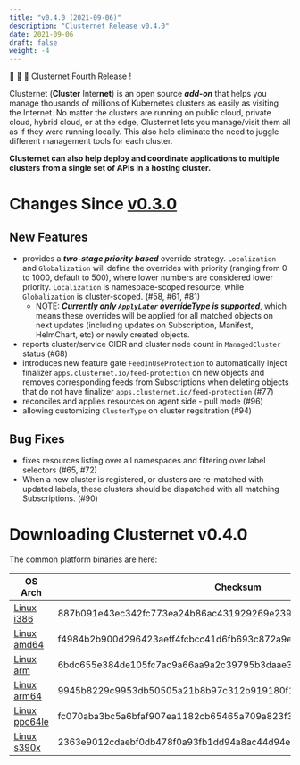 ```yaml
---
title: "v0.4.0 (2021-09-06)"
description: "Clusternet Release v0.4.0"
date: 2021-09-06
draft: false
weight: -4
---
```


🎉 🎉 🎉 Clusternet Fourth Release !

Clusternet (**Cluster** Inter**net**) is an open source ***add-on*** that helps you manage thousands of millions of Kubernetes clusters as easily as visiting the Internet. No matter the clusters are running on public cloud, private cloud, hybrid cloud, or at the edge, Clusternet lets you manage/visit them all as if they were running locally. This also help eliminate the need to juggle different management tools for each cluster.

**Clusternet can also help deploy and coordinate applications to multiple clusters from a single set of APIs in a hosting cluster.**


# Changes Since [v0.3.0](https://github.com/clusternet/clusternet/releases/tag/v0.3.0)
## New Features
- provides a ***two-stage priority based*** override strategy. `Localization` and `Globalization` will define the overrides with priority (ranging from 0 to 1000, default to 500), where lower numbers are considered lower priority. `Localization` is namespace-scoped resource, while `Globalization` is cluster-scoped. (#58, #61, #81)
   - NOTE: ***Currently only `ApplyLater` overrideType is supported***, which means these overrides will be applied for all matched objects on next updates (including updates on Subscription, Manifest, HelmChart, etc) or newly created objects.
- reports cluster/service CIDR and cluster node count in `ManagedCluster` status (#68)
- introduces new feature gate `FeedInUseProtection` to automatically inject finalizer `apps.clusternet.io/feed-protection` on new objects and removes corresponding feeds from Subscriptions when deleting objects that do not have finalizer `apps.clusternet.io/feed-protection` (#77)
- reconciles and applies resources on agent side - pull mode (#96)
- allowing customizing `ClusterType` on cluster regsitration (#94)

## Bug Fixes
- fixes resources listing over all namespaces and filtering over label selectors (#65, #72)
- When a new cluster is registered, or clusters are re-matched with updated labels, these clusters should be dispatched with all matching Subscriptions. (#90)

# Downloading Clusternet v0.4.0

The common platform binaries are here:

| OS Arch | Checksum |
| -------- | ----------- |
| [Linux i386](https://github.com/clusternet/clusternet/releases/download/v0.4.0/clusternet-v0.4.0-linux-386.tar.gz) | 887b091e43ec342fc773ea24b86ac431929269e2390d645872cacb4b5c30f921 |
| [Linux amd64](https://github.com/clusternet/clusternet/releases/download/v0.4.0/clusternet-v0.4.0-linux-amd64.tar.gz) | f4984b2b900d296423aeff4fcbcc41d6fb693c872a9e43c36a82dfea77134cb9 |
| [Linux arm](https://github.com/clusternet/clusternet/releases/download/v0.4.0/clusternet-v0.4.0-linux-arm.tar.gz) | 6bdc655e384de105fc7ac9a66aa9a2c39795b3daae3a8c7f48f8cb6239d71326 |
| [Linux arm64](https://github.com/clusternet/clusternet/releases/download/v0.4.0/clusternet-v0.4.0-linux-arm64.tar.gz) | 9945b8229c9953db50505a21b8b97c312b919180f164989415d72de0e56bc14a |
| [Linux ppc64le](https://github.com/clusternet/clusternet/releases/download/v0.4.0/clusternet-v0.4.0-linux-ppc64le.tar.gz) | fc070aba3bc5a6bfaf907ea1182cb65465a709a823f34b1042e7914a8212bbab |
| [Linux s390x](https://github.com/clusternet/clusternet/releases/download/v0.4.0/clusternet-v0.4.0-linux-s390x.tar.gz)  | 2363e9012cdaebf0db478f0a93fb1dd94a8ac44d94ed96614ec1568aa3066a43 |
